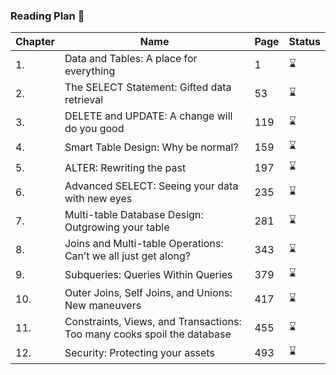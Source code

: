 ### Reading Plan 📘

| Chapter | Name                                                                    | Page | Status |
|---------|-------------------------------------------------------------------------|------|--------|
| 1.      | Data and Tables: A place for everything                                 | 1    | ⌛️     |
| 2.      | The SELECT Statement: Gifted data retrieval                             | 53   | ⌛️     |
| 3.      | DELETE and UPDATE: A change will do you good                            | 119  | ⌛️     |
| 4.      | Smart Table Design: Why be normal?                                      | 159  | ⌛️     |
| 5.      | ALTER: Rewriting the past                                               | 197  | ⌛️     |
| 6.      | Advanced SELECT: Seeing your data with new eyes                         | 235  | ⌛️     |
| 7.      | Multi-table Database Design: Outgrowing your table                      | 281  | ⌛️     |
| 8.      | Joins and Multi-table Operations: Can’t we all just get along?          | 343  | ⌛️     |
| 9.      | Subqueries: Queries Within Queries                                      | 379  | ⌛️     |
| 10.     | Outer Joins, Self Joins, and Unions: New maneuvers                      | 417  | ⌛️     |
| 11.     | Constraints, Views, and Transactions: Too many cooks spoil the database | 455  | ⌛️     |
| 12.     | Security: Protecting your assets                                        | 493  | ⌛️     |
